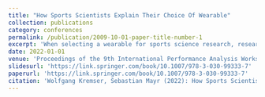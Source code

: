 ```yaml
---
title: "How Sports Scientists Explain Their Choice Of Wearable"
collection: publications
category: conferences
permalink: /publication/2009-10-01-paper-title-number-1
excerpt: 'When selecting a wearable for sports science research, researchers may find themselves confronted with hundreds of feasible choices. Each device’s physical and functional properties have to be painstakingly weighed and compared against each other as well as the study design’s requirements. This scoping review is part of the design process for a wearable selection support tool. The review aims to identify wearable selection strategies. Out of the 109 included articles, none reported a reproducible wearable selection method. This result suggests the lack of a general wearable selection method that could be integrated into a support tool. Further examination of the wearable selection practice is necessary to better understand what goes into the choice of wearable and design the tool accordingly.'
date: 2022-01-01
venue: 'Proceedings of the 9th International Performance Analysis Workshop and Conference & 5th IACSS Conference'
slidesurl: 'https://link.springer.com/book/10.1007/978-3-030-99333-7'
paperurl: 'https://link.springer.com/book/10.1007/978-3-030-99333-7'
citation: 'Wolfgang Kremser, Sebastian Mayr (2022): How Sports Scientists Explain Their Choice of Wearable. In: Proceedings of the 9th International Performance Analysis Workshop and Conference & 5th IACSS Conference. '
---
```


